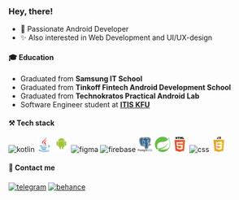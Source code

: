 ### Hey, there!
+ :seedling: Passionate Android Developer
+ :sparkles: Also interested in Web Development and UI/UX-design

#### :mortar_board: Education
+ Graduated from __Samsung IT School__
+ Graduated from __Tinkoff Fintech Android Development School__
+ Graduated from __Technokratos Practical Android Lab__
+ Software Engineer student at <a href="https://kpfu.ru/itis">__ITIS KFU__</a>

#### :hammer_and_pick: Tech stack
<p> 
<img src="https://www.vectorlogo.zone/logos/kotlinlang/kotlinlang-icon.svg" alt="kotlin" height="25"/>
<img src="https://raw.githubusercontent.com/devicons/devicon/master/icons/java/java-original.svg" alt="java" height="30"/>
<img src="https://raw.githubusercontent.com/devicons/devicon/master/icons/android/android-original-wordmark.svg" alt="android" height="30"/>
<img src="https://www.vectorlogo.zone/logos/figma/figma-icon.svg" alt="figma" height="30"/>
<img src="https://www.vectorlogo.zone/logos/firebase/firebase-icon.svg" alt="firebase" height="30"/>
<img src="https://raw.githubusercontent.com/devicons/devicon/master/icons/postgresql/postgresql-original-wordmark.svg" alt="postgresql" height="30"/>
<img src="https://github.com/odnzk/odnzk/blob/014e24e7a3957cd9b3a7043ac3092b349b592e2b/springio-icon.svg" alt="spring" height="30"/>
<img src="https://github.com/odnzk/odnzk/blob/014e24e7a3957cd9b3a7043ac3092b349b592e2b/html5.png" alt="html" height="30"/>
<img src="https://upload.wikimedia.org/wikipedia/commons/d/d5/CSS3_logo_and_wordmark.svg" alt="css" height="30"/>
<img src="https://github.com/odnzk/odnzk/blob/014e24e7a3957cd9b3a7043ac3092b349b592e2b/javascript.png" alt="js" height="30"/>
</p>


#### :incoming_envelope: Contact me
<p>
<a href="https://t.me/odenezhkina">
<img align="center" src="https://upload.wikimedia.org/wikipedia/commons/8/82/Telegram_logo.svg" alt="telegram" height="30" width="30" /></a>
 <a href="https://www.behance.net/aioniadesign">
<img align="center" src="https://raw.githubusercontent.com/Odenezhkina/odenezhkina/main/behance.png" alt="behance" height="30" width="30" /></a>
</p>

